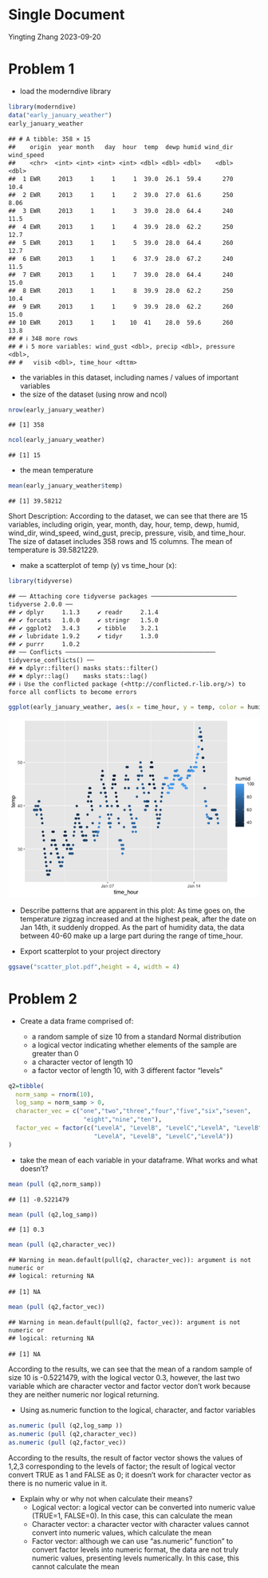 Single Document
================
Yingting Zhang
2023-09-20

# Problem 1

- load the moderndive library

``` r
library(moderndive)
data("early_january_weather")
early_january_weather
```

    ## # A tibble: 358 × 15
    ##    origin  year month   day  hour  temp  dewp humid wind_dir wind_speed
    ##    <chr>  <int> <int> <int> <int> <dbl> <dbl> <dbl>    <dbl>      <dbl>
    ##  1 EWR     2013     1     1     1  39.0  26.1  59.4      270      10.4 
    ##  2 EWR     2013     1     1     2  39.0  27.0  61.6      250       8.06
    ##  3 EWR     2013     1     1     3  39.0  28.0  64.4      240      11.5 
    ##  4 EWR     2013     1     1     4  39.9  28.0  62.2      250      12.7 
    ##  5 EWR     2013     1     1     5  39.0  28.0  64.4      260      12.7 
    ##  6 EWR     2013     1     1     6  37.9  28.0  67.2      240      11.5 
    ##  7 EWR     2013     1     1     7  39.0  28.0  64.4      240      15.0 
    ##  8 EWR     2013     1     1     8  39.9  28.0  62.2      250      10.4 
    ##  9 EWR     2013     1     1     9  39.9  28.0  62.2      260      15.0 
    ## 10 EWR     2013     1     1    10  41    28.0  59.6      260      13.8 
    ## # ℹ 348 more rows
    ## # ℹ 5 more variables: wind_gust <dbl>, precip <dbl>, pressure <dbl>,
    ## #   visib <dbl>, time_hour <dttm>

- the variables in this dataset, including names / values of important
  variables
- the size of the dataset (using nrow and ncol)

``` r
nrow(early_january_weather)
```

    ## [1] 358

``` r
ncol(early_january_weather)
```

    ## [1] 15

- the mean temperature

``` r
mean(early_january_weather$temp)
```

    ## [1] 39.58212

Short Description: According to the dataset, we can see that there are
15 variables, including origin, year, month, day, hour, temp, dewp,
humid, wind_dir, wind_speed, wind_gust, precip, pressure, visib, and
time_hour. The size of dataset includes 358 rows and 15 columns. The
mean of temperature is 39.5821229.

- make a scatterplot of temp (y) vs time_hour (x):

``` r
library(tidyverse)
```

    ## ── Attaching core tidyverse packages ──────────────────────── tidyverse 2.0.0 ──
    ## ✔ dplyr     1.1.3     ✔ readr     2.1.4
    ## ✔ forcats   1.0.0     ✔ stringr   1.5.0
    ## ✔ ggplot2   3.4.3     ✔ tibble    3.2.1
    ## ✔ lubridate 1.9.2     ✔ tidyr     1.3.0
    ## ✔ purrr     1.0.2     
    ## ── Conflicts ────────────────────────────────────────── tidyverse_conflicts() ──
    ## ✖ dplyr::filter() masks stats::filter()
    ## ✖ dplyr::lag()    masks stats::lag()
    ## ℹ Use the conflicted package (<http://conflicted.r-lib.org/>) to force all conflicts to become errors

``` r
ggplot(early_january_weather, aes(x = time_hour, y = temp, color = humid)) + geom_point()
```

![](p8105_hw1_yz4434_files/figure-gfm/unnamed-chunk-4-1.png)<!-- -->

- Describe patterns that are apparent in this plot: As time goes on, the
  temperature zigzag increased and at the highest peak, after the date
  on Jan 14th, it suddenly dropped. As the part of humidity data, the
  data between 40-60 make up a large part during the range of time_hour.

- Export scatterplot to your project directory

``` r
ggsave("scatter_plot.pdf",height = 4, width = 4)
```

# Problem 2

- Create a data frame comprised of:

  - a random sample of size 10 from a standard Normal distribution
  - a logical vector indicating whether elements of the sample are
    greater than 0
  - a character vector of length 10
  - a factor vector of length 10, with 3 different factor “levels”

``` r
q2=tibble(
  norm_samp = rnorm(10),
  log_samp = norm_samp > 0,
  character_vec = c("one","two","three","four","five","six","seven",
                     "eight","nine","ten"),
  factor_vec = factor(c("LevelA", "LevelB", "LevelC","LevelA", "LevelB", "LevelC",
                        "LevelA", "LevelB", "LevelC","LevelA"))
)
```

- take the mean of each variable in your dataframe. What works and what
  doesn’t?

``` r
mean (pull (q2,norm_samp))
```

    ## [1] -0.5221479

``` r
mean (pull (q2,log_samp))
```

    ## [1] 0.3

``` r
mean (pull (q2,character_vec))
```

    ## Warning in mean.default(pull(q2, character_vec)): argument is not numeric or
    ## logical: returning NA

    ## [1] NA

``` r
mean (pull (q2,factor_vec))
```

    ## Warning in mean.default(pull(q2, factor_vec)): argument is not numeric or
    ## logical: returning NA

    ## [1] NA

According to the results, we can see that the mean of a random sample of
size 10 is -0.5221479, with the logical vector 0.3, however, the last
two variable which are character vector and factor vector don’t work
because they are neither numeric nor logical returning.

- Using as.numeric function to the logical, character, and factor
  variables

``` r
as.numeric (pull (q2,log_samp ))
as.numeric (pull (q2,character_vec))
as.numeric (pull (q2,factor_vec))
```

According to the results, the result of factor vector shows the values
of 1,2,3 corresponding to the levels of factor; the result of logical
vector convert TRUE as 1 and FALSE as 0; it doesn’t work for character
vector as there is no numeric value in it.

- Explain why or why not when calculate their means?
  - Logical vector: a logical vector can be converted into numeric value
    (TRUE=1, FALSE=0). In this case, this can calculate the mean
  - Character vector: a character vector with character values cannot
    convert into numeric values, which calculate the mean
  - Factor vector: although we can use “as.numeric” function” to convert
    factor levels into numeric format, the data are not truly numeric
    values, presenting levels numerically. In this case, this cannot
    calculate the mean
